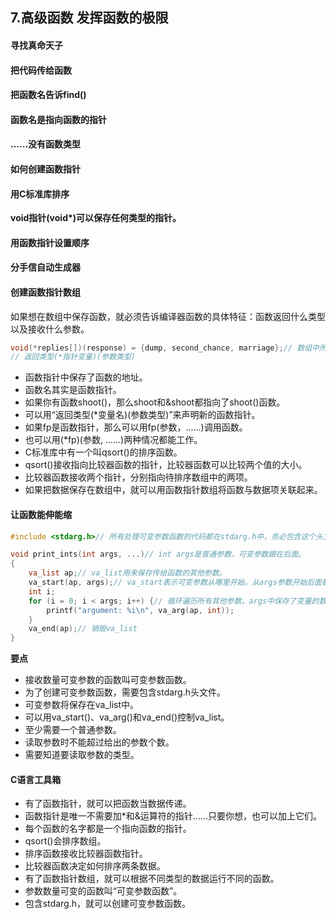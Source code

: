 ## 7.高级函数 发挥函数的极限
#### 寻找真命天子
#### 把代码传给函数
#### 把函数名告诉find()
#### 函数名是指向函数的指针
#### ......没有函数类型
#### 如何创建函数指针
#### 用C标准库排序
**void指针(void\*)可以保存任何类型的指针。**

#### 用函数指针设置顺序
#### 分手信自动生成器
#### 创建函数指针数组
如果想在数组中保存函数，就必须告诉编译器函数的具体特征：函数返回什么类型以及接收什么参数。
```c
void(*replies[])(response) = {dump, second_chance, marriage};// 数组中所有函数都是void函数。变量名是replies。 *replies[]不仅仅是函数指针，还是函数指针数组。
// 返回类型(*指针变量)(参数类型)
```
- 函数指针中保存了函数的地址。
- 函数名其实是函数指针。
- 如果你有函数shoot()，那么shoot和&shoot都指向了shoot()函数。
- 可以用“返回类型(*变量名)(参数类型)”来声明新的函数指针。
- 如果fp是函数指针，那么可以用fp(参数，......)调用函数。
- 也可以用(*fp)(参数, ......)两种情况都能工作。
- C标准库中有一个叫qsort()的排序函数。
- qsort()接收指向比较器函数的指针，比较器函数可以比较两个值的大小。
- 比较器函数接收两个指针，分别指向待排序数组中的两项。
- 如果把数据保存在数组中，就可以用函数指针数组将函数与数据项关联起来。

#### 让函数能伸能缩
```c
#include <stdarg.h>// 所有处理可变参数函数的代码都在stdarg.h中，务必包含这个头文件。

void print_ints(int args, ...)// int args是普通参数，可变参数跟在后面。
{
    va_list ap;// va_list用来保存传给函数的其他参数。
    va_start(ap, args);// va_start表示可变参数从哪里开始。从args参数开始后面都是可变参数。
    int i;
    for (i = 0; i < args; i++) {// 循环遍历所有其他参数。args中保存了变量的数目。
        printf("argument: %i\n", va_arg(ap, int));
    }
    va_end(ap);// 销毁va_list
}
```
**要点**
- 接收数量可变参数的函数叫可变参数函数。
- 为了创建可变参数函数，需要包含stdarg.h头文件。
- 可变参数将保存在va_list中。
- 可以用va_start()、va_arg()和va_end()控制va_list。
- 至少需要一个普通参数。
- 读取参数时不能超过给出的参数个数。
- 需要知道要读取参数的类型。

#### C语言工具箱
- 有了函数指针，就可以把函数当数据传递。
- 函数指针是唯一不需要加*和&运算符的指针......只要你想，也可以加上它们。
- 每个函数的名字都是一个指向函数的指针。
- qsort()会排序数组。
- 排序函数接收比较器函数指针。
- 比较器函数决定如何排序两条数据。
- 有了函数指针数组，就可以根据不同类型的数据运行不同的函数。
- 参数数量可变的函数叫“可变参数函数”。
- 包含stdarg.h，就可以创建可变参数函数。

